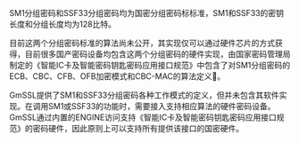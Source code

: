 SM1分组密码和SSF33分组密码均为国密分组密码标标准，SM1和SSF33的密钥长度和分组长度均为128比特。

目前这两个分组密码标准的算法尚未公开，其实现仅可以通过硬件芯片的方式获得，目前很多国产密码设备均包含这两个分组密码的硬件实现，由国家密码管理局制定的《智能IC卡及智能密码钥匙密码应用接口规范》中包含了对SM1分组密码的ECB、CBC、CFB、OFB加密模式和CBC-MAC的算法定义。

GmSSL提供了SM1和SSF33分组密码各种工作模式的定义，但并未包含其软件实现。在调用SM1或SSF33的功能时，需要接入支持相应算法的硬件密码设备。GmSSL通过内置的ENGINE访问支持《智能IC卡及智能密码钥匙密码应用接口规范》的密码硬件，因此原则上可以支持所有提供该接口的国密硬件。